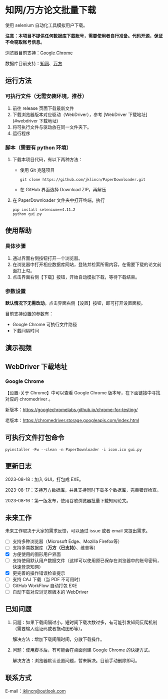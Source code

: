 # 知网/万方论文批量下载

使用 selenium 自动化工具模拟用户下载。

**注意：本项目不提供任何数据库下载账号，需要使用者自行准备。代码开源，保证不会窃取账号信息。**

浏览器目前支持：[Google Chrome](https://www.google.com/chrome/)

数据库目前支持：[知网](https://www.cnki.net/)、[万方](https://www.wanfangdata.com.cn/)

## 运行方法

### 可执行文件（无需安装环境，推荐）

1. 前往 release 页面下载最新文件
2. 下载浏览器版本对应驱动（WebDriver），参考 [WebDriver 下载地址](#webdriver 下载地址)
3. 将可执行文件与驱动放在同一文件夹下。
4. 运行程序

### 脚本（需要有 python 环境）

1. 下载本项目代码，有以下两种方法：

   - 使用 Git 克隆项目

     ```
     git clone https://github.com/jklincn/PaperDownloader.git
     ```

   - 在 GitHub 界面选择 Download ZIP，再解压

2. 在 PaperDownloader 文件夹中打开终端，执行

   ```
   pip install selenium==4.11.2
   python gui.py
   ```

## 使用帮助

### 具体步骤

1. 通过界面右侧按钮打开一个浏览器。
2. 在浏览器中打开相应数据库网站，登陆并检索所需内容，在需要下载的论文前面打上勾。
3. 点击界面右侧【下载】按钮，开始自动模拟下载，等待下载结束。

### 参数设置

**默认情况下无需改动**。点击界面右侧【设置】按钮，即可打开设置面板。

目前支持设置的参数有：

- Google Chrome 可执行文件路径
- 下载间隔时间

## 演示视频



## WebDriver 下载地址

### Google Chrome

【设置-关于 Chrome】中可以查看 Google Chrome 版本号，在下面链接中寻找对应的 chromedriver 。

新版本：https://googlechromelabs.github.io/chrome-for-testing/

老版本：https://chromedriver.storage.googleapis.com/index.html

## 可执行文件打包命令

```
pyinstaller -Fw --clean -n PaperDownloader -i icon.ico gui.py
```

## 更新日志

2023-08-18：加入 GUI，打包成 EXE。

2023-08-17：支持万方数据库，并且支持同时下载多个数据库，完善错误检查。

2023-08-16：第一版发布，使用谷歌浏览器批量下载知网论文。

## 未来工作

未来工作取决于大家的需求反馈，可以通过 issue 或者 email 来提出需求。

- [ ] 支持多种浏览器（Microsoft Edge、Mozilla Firefox等）
- [ ] 支持多类数据库（**万方（已支持）**、维普等）
- [x] 方便使用的图形用户界面
- [ ] 支持使用默认用户数据文件（这样可以使用原已保存在浏览器中的账号密码，快速登录知网）
- [x] 更完善的操作错误检查提示
- [ ] 支持 CAJ 下载（当 PDF 不可用时）
- [ ] GitHub WorkFlow 自动打包 EXE
- [ ] 自动下载对应浏览器版本的 WebDriver

## 已知问题

1. 问题：如果下载间隔过小，短时间下载次数过多，有可能引发知网反爬机制（需要输入验证码或者拖动图形等）。

   解决方法：增加下载间隔时间，分散下载操作。

2. 问题：使用脚本后，有可能会在桌面创建 Google Chrome 的快捷方式。

   解决方法：浏览器默认设置问题，暂未解决。目前手动删除即可。

## 联系方式

E-mail：jklincn@outlook.com

